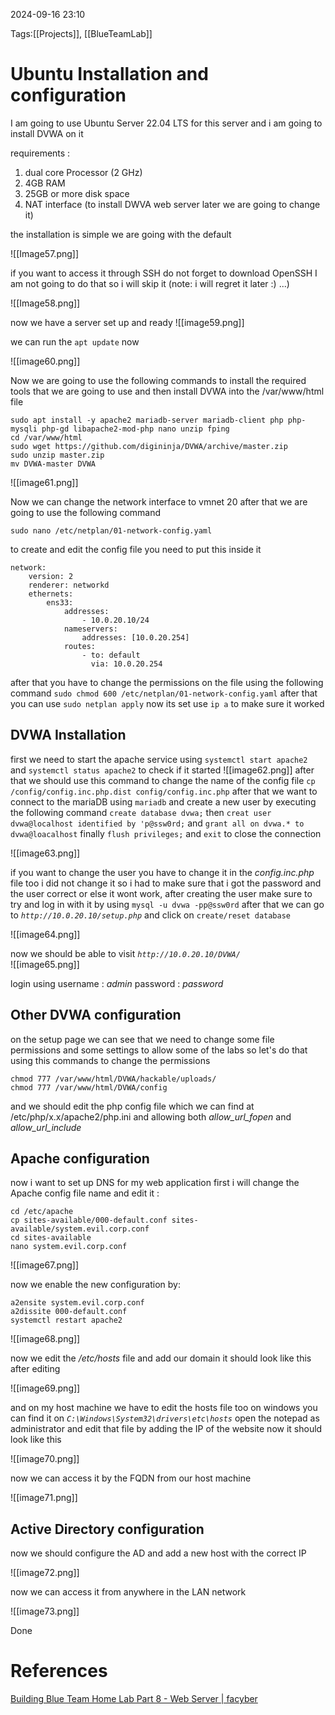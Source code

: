 2024-09-16 23:10

Tags:[[Projects]], [[BlueTeamLab]]

# Ubuntu Installation and configuration

I am going to use Ubuntu Server 22.04 LTS for this server and i am going to install DVWA on it 

requirements :
1. dual core Processor (2 GHz)
2. 4GB RAM
3. 25GB or more disk space
4. NAT interface (to install DWVA web server later we are going to change it)


the installation is simple we are going with the default 

![[Image57.png]]

if you want to access it through SSH do not forget to download OpenSSH I am not going to do that so i will skip it (note: i will regret it later :) ...)

![[Image58.png]]
 
 now we have a server set up and ready 
 ![[image59.png]]
 
 we can run the `apt update` now 
 
![[image60.png]]

Now we are going to use the following commands to install the required tools that we are going to use and then install DVWA into the /var/www/html file 

```
sudo apt install -y apache2 mariadb-server mariadb-client php php-mysqli php-gd libapache2-mod-php nano unzip fping
cd /var/www/html
sudo wget https://github.com/digininja/DVWA/archive/master.zip
sudo unzip master.zip
mv DVWA-master DVWA
```

![[image61.png]]

Now we can change the network interface to vmnet 20
after that we are going to use the following command

`sudo nano /etc/netplan/01-network-config.yaml`

to create and edit the config file 
you need to put this inside it 

```
network:
    version: 2
    renderer: networkd
    ethernets:
        ens33:
            addresses:
                - 10.0.20.10/24
            nameservers:
                addresses: [10.0.20.254]
            routes:
                - to: default
                  via: 10.0.20.254
```

after that you have to change the permissions on the file using the following command 
`sudo chmod 600 /etc/netplan/01-network-config.yaml`
after that you can use `sudo netplan apply`
now its set use `ip a` to make sure it worked

## DVWA Installation 

first we need to start the apache service using `systemctl start apache2` and  `systemctl status apache2` to check if it started 
![[image62.png]]
after that we should use this command to change the name of the config file `cp /config/config.inc.php.dist config/config.inc.php` 
after that we want to connect to the mariaDB using `mariadb` and create a new user by executing the following command  `create database dvwa;` then `creat user dvwa@localhost identified by 'p@ssw0rd;` and `grant all on dvwa.* to dvwa@loacalhost` finally `flush privileges;` and `exit` to close the connection 

![[image63.png]]

if you want to change the user you have to change it in the *config.inc.php* file too 
i did not change it so i had to make sure that i got the password and the user correct or else it wont work, after creating the user make sure to try and log in with it by using `mysql -u dvwa -pp@ssw0rd` after that we can go to *`http://10.0.20.10/setup.php`* and click on `create/reset database` 

![[image64.png]]

now we should be able to visit *`http://10.0.20.10/DVWA/`*  
![[image65.png]]

login using username : *admin* password : *password*

## Other DVWA configuration 

on the setup page we can see that we need to change some file permissions and some settings to allow some of the labs so let's do that using this commands to change the permissions 

```
chmod 777 /var/www/html/DVWA/hackable/uploads/
chmod 777 /var/www/html/DVWA/config
```

and we should edit the php config file which we can find at /etc/php/x.x/apache2/php.ini
and allowing both *allow_url_fopen* and *allow_url_include* 

## Apache configuration 

now i want to set up DNS for my web application first i will change the Apache config file name and edit it :
```
cd /etc/apache
cp sites-available/000-default.conf sites-available/system.evil.corp.conf
cd sites-available
nano system.evil.corp.conf
```

![[image67.png]]

now we enable the new configuration by: 

```
a2ensite system.evil.corp.conf
a2dissite 000-default.conf
systemctl restart apache2
```

![[image68.png]]

now we edit the */etc/hosts* file and add our domain it should look like this after editing 

![[image69.png]]

and on my host machine we have to edit the hosts file too on windows you can find it on *`C:\Windows\System32\drivers\etc\hosts`* open the notepad as administrator and edit that file by adding the IP of the website now it should look like this 

![[image70.png]]

now we can access it by the FQDN  from our host machine

![[image71.png]]

## Active Directory configuration 

now we should configure the AD and add a new host with the correct IP 

![[image72.png]]

now we can access it from anywhere in the LAN network 

![[image73.png]]

Done
# References 

[Building Blue Team Home Lab Part 8 - Web Server | facyber](https://facyber.me/posts/blue-team-lab-guide-part-8/)